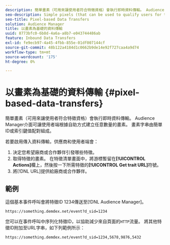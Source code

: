 ```yaml
---
description: 簡單畫素（可用來讓使用者符合特徵資格）會執行即時資料傳輸。 Audience Manager介面可讓使用者端根據自助方式建立任意數量的畫素。 畫素字串由簡單ID或索引鍵值配對組成。
seo-description: Simple pixels (that can be used to qualify users for traits) perform real-time data transfers. The Audience Manager interface lets clients create any number of pixels on a self-service basis. Pixel strings consist of simple IDs or key-value pairs.
seo-title: Pixel-based Data Transfers
solution: Audience Manager
title: 以畫素為基礎的資料傳輸
uuid: 8773bfc0-6b8d-4a6a-a8b7-e043744486ab
feature: Inbound Data Transfers
exl-id: fe9ecb97-4a45-4fbb-855e-01df007144cf
source-git-commit: 48b122a4184d1c0662b9de14e92f727caa4a9d74
workflow-type: tm+mt
source-wordcount: '175'
ht-degree: 0%

---
```


# 以畫素為基礎的資料傳輸 {#pixel-based-data-transfers}

簡單畫素（可用來讓使用者符合特徵資格）會執行即時資料傳輸。 Audience Manager介面可讓使用者端根據自助方式建立任意數量的畫素。 畫素字串由簡單ID或索引鍵值配對組成。

<!-- c_rt_inbound_pixel_transfers.xml -->

若要啟用傳入資料傳輸，供應商和使用者端會：

1. 決定您希望廠商或合作夥伴引發哪些特徵。
1. 取得特徵的畫素。 在特徵清單畫面中，將游標暫留在&#x200B;**[!UICONTROL Actions]**&#x200B;欄上，然後按一下所需特徵的&#x200B;**[!UICONTROL Get trait URL]**&#x200B;符號。
1. 將[!DNL URL]提供給廠商或合作夥伴。

## 範例

這個基本事件呼叫會將特徵ID 1234傳送至[!DNL Audience Manager]。

```
https://something.demdex.net/event?d_sid=1234
```

您可以在事件呼叫中序列化特徵ID，以協助減少來自頁面的`HTTP`流量。 將其他特徵ID附加至URL字串，如下列範例所示：

```
https://something.demdex.net/event?d_sid=1234,5678,9876,5432
```
